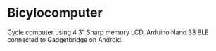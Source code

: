 # Bicylocomputer
Cycle computer using 4.3" Sharp memory LCD, Arduino Nano 33 BLE connected to Gadgetbridge on Android.
